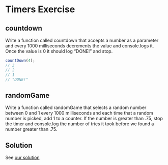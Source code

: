 # Timers Exercise
## countdown

Write a function called countdown that accepts a number as a parameter and every 1000 milliseconds decrements the value and console.logs it. Once the value is 0 it should log “DONE!” and stop.

```js
countDown(4);
// 3
// 2
// 1
// "DONE!"
```

## randomGame

Write a function called randomGame that selects a random number between 0 and 1 every 1000 milliseconds and each time that a random number is picked, add 1 to a counter. If the number is greater than .75, stop the timer and console.log the number of tries it took before we found a number greater than .75.

## Solution

See [our solution](http://curric.rithmschool.com/springboard/exercises/js-timers/)
